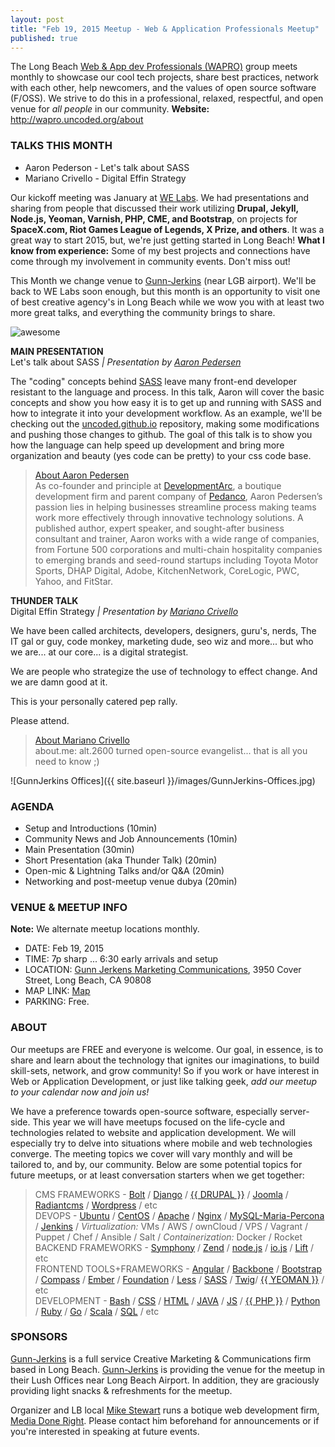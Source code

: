 ```yaml
---
layout: post
title: "Feb 19, 2015 Meetup - Web & Application Professionals Meetup"
published: true
---
```


The Long Beach [Web & App dev Professionals (WAPRO)](http://wapro.uncoded.org) group meets monthly to showcase our cool tech projects, share best practices, network with each other, help newcomers, and the values of open source software (F/OSS).  We strive to do this in a professional, relaxed, respectful, and open venue for _all people_ in our community.  **Website:** http://wapro.uncoded.org/about

### TALKS THIS MONTH   
* Aaron Pederson - Let's talk about SASS  
* Mariano Crivello - Digital Effin Strategy  

Our kickoff meeting was January at [WE Labs](http://welabs.us).  We had presentations and sharing from people that discussed their work utilizing **Drupal, Jekyll, Node.js, Yeoman, Varnish, PHP, CME, and Bootstrap**, on projects for **SpaceX.com, Riot Games League of Legends, X Prize, and others**. It was a great way to start 2015, but, we're just getting started in Long Beach!  **What I know from experience:** Some of my best projects and connections have come through my involvement in community events.  Don't miss out!

This Month we change venue to [Gunn-Jerkins](http://gunnjerkins.com) (near LGB airport).  We'll be back to WE Labs soon enough, but this month is an opportunity to visit one of best creative agency's in Long Beach while we wow you with at least two more great talks, and everything the community brings to share.

![awesome](http://i.imgur.com/J4SoDeM.png?delhash=6W4vfcnAxJBVn0j)  

**MAIN PRESENTATION**  
Let's talk about SASS _|  Presentation by [Aaron Pedersen](http://twitter.com/aaronpedersen)_  

The "coding" concepts behind [SASS](http://sass-lang.com/install) leave many front-end developer resistant to the language and process. In this talk, Aaron will cover the basic concepts and show you how easy it is to get up and running with SASS and how to integrate it into your development workflow. As an example, we'll be checking out the [uncoded.github.io](https://github.com/uncodedlb/uncodedlb.github.io) repository, making some modifications and pushing those changes to github. The goal of this talk is to show you how the language can help speed up development and bring more organization and beauty (yes code can be pretty) to your css code base.
>
> [About Aaron Pedersen](http://twitter.com/aaronpedersen)  
> As co-founder and principle at [DevelopmentArc](http://www.developmentarc.com/), a boutique development firm and parent company of [Pedanco](https://pedanco.com/), Aaron Pedersen’s passion lies in helping businesses streamline process making teams work more effectively through innovative technology solutions. A published author, expert speaker, and sought-after business consultant and trainer, Aaron works with a wide range of companies, from Fortune 500 corporations and multi-chain hospitality companies to emerging brands and seed-round startups including Toyota Motor Sports, DHAP Digital, Adobe, KitchenNetwork, CoreLogic, PWC, Yahoo, and FitStar.


**THUNDER TALK**  
Digital Effin Strategy _|  Presentation by [Mariano Crivello](https://twitter.com/MarianoCrivello)_  

We have been called architects, developers, designers, guru's, nerds, The IT gal or guy, code monkey, marketing dude, seo wiz and more...   but who we are...  at our core...  is a digital strategist. 

We are people who strategize the use of technology to effect change. And we are damn good at it.  

This is your personally catered pep rally.  

Please attend.  

> [About Mariano Crivello](https://twitter.com/MarianoCrivello)  
> about.me: alt.2600 turned open-source evangelist... that is all you need to know ;)


![GunnJerkins Offices]({{ site.baseurl }}/images/GunnJerkins-Offices.jpg)


### AGENDA  
- Setup and Introductions (10min)
- Community News and Job Announcements (10min)
- Main Presentation (30min)
- Short Presentation (aka Thunder Talk) (20min)
- Open-mic & Lightning Talks and/or Q&A (20min)
- Networking and post-meetup venue dubya (20min)




### VENUE & MEETUP INFO  
**Note:** We alternate meetup locations monthly.  
- DATE:  Feb 19, 2015  
- TIME:  7p sharp ... 6:30 early arrivals and setup  
- LOCATION: [Gunn Jerkens Marketing Communications](http://gunnjerkens.com/contact), 3950 Cover Street, Long Beach, CA 90808  
- MAP LINK: [Map](https://www.google.com/maps/place/Gunn+Jerkens+Marketing+Communications/@33.827577,-118.147347,17z/data=!3m1!4b1!4m2!3m1!1s0x80dd3247d56715a3:0x5c717668a98f1038)  
- PARKING: Free.



### ABOUT  
Our meetups are FREE and everyone is welcome.  Our goal, in essence, is to share and learn about the technology that ignites our imaginations, to build   skill-sets, network, and grow  community!  So if you work or have interest in Web or Application Development, or just like talking geek, _add our meetup to your calendar now and join us!_

We have a preference towards open-source software, especially server-side.  This year we will have meetups focused on the life-cycle and technologies related to website and application development.  We will especially try to delve into situations where mobile and web technologies converge.  The meeting topics we cover will vary monthly and will be tailored to, and by, our community.  Below are some potential topics for future meetups, or at least conversation starters when we get together:



> CMS FRAMEWORKS - [Bolt](http://bolt.cm) / [Django](http://djangoproject.com) / [{{ DRUPAL }}](https://drupal.org) / [Joomla](https://www.joomla.org) / [Radiantcms](http://radiantcms.org) / [Wordpress](https://wordpress.org) / etc  
DEVOPS - [Ubuntu](http://ubuntu.com) / [CentOS](http://centos.org) / [Apache](http://httpd.apache.org) / [Nginx](http://nginx.org) /  [MySQL-Maria-Percona](https://en.wikipedia.org/wiki/MySQL#Related_projects) / [Jenkins](http://jenkins-ci.org) / _Virtualization:_ VMs / AWS / ownCloud / VPS / Vagrant / Puppet / Chef / Ansible / Salt / _Containerization:_ Docker / Rocket  
BACKEND FRAMEWORKS - [Symphony](http://en.wikipedia.org/wiki/Symfony) / [Zend](http://en.wikipedia.org/wiki/Zend_Framework) / [node.js](http://en.wikipedia.org/wiki/Node.js) / [io.js](https://iojs.org) / [Lift](http://en.wikipedia.org/wiki/Lift_%28web_framework%29) / etc  
FRONTEND TOOLS+FRAMEWORKS - [Angular](https://angularjs.org) / [Backbone](http://backbonejs.org) / [Bootstrap](http://getbootstrap.com) / [Compass](http://compass-style.org) / [Ember](http://emberjs.com) / [Foundation](http://foundation.zurb.com/) / [Less](http://lesscss.org) / [SASS](http://sass-lang.com) / [Twig]()/ [{{ YEOMAN }}](http://yeoman.io) /  etc  
DEVELOPMENT - [Bash](http://en.wikipedia.org/wiki/Bash_%28Unix_shell%29) / [CSS](https://developer.mozilla.org/en-US/docs/Web/CSS) / [HTML](https://developer.mozilla.org/en-US/docs/Web/HTML) / [JAVA](http://en.wikipedia.org/wiki/Java_%28programming_language%29) / [JS](http://en.wikipedia.org/wiki/JavaScript) / [{{ PHP }}](http://en.wikipedia.org/wiki/PHP) / [Python](http://en.wikipedia.org/wiki/Python_%28programming_language%29) / [Ruby](http://www.ruby-lang.org) / [Go](https://golang.org) / [Scala](http://www.scala-lang.org) / [SQL](http://en.wikipedia.org/wiki/SQL) /  etc  



### SPONSORS  

[Gunn-Jerkins](http://gunnjerkins.com) is a full service Creative Marketing & Communications firm based in Long Beach. [Gunn-Jerkins](http://gunnjerkins.com) is providing the venue for the meetup in their Lush Offices near Long Beach Airport.   In addition, they are graciously providing light snacks & refreshments for the meetup.

Organizer and LB local [Mike Stewart](https://twitter.com/MediaDoneRight) runs a botique web development firm, [Media Done Right](http://www.MediaDoneRight.com). Please contact him beforehand for announcements or if you're interested in speaking at future events.